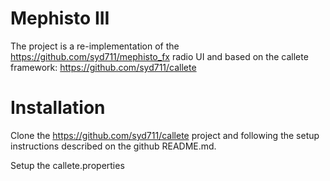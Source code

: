 # Mephisto III

The project is a re-implementation of the https://github.com/syd711/mephisto_fx 
radio UI and based on the callete framework: https://github.com/syd711/callete

# Installation

Clone the https://github.com/syd711/callete project and following the setup instructions described
on the github README.md.

Setup the callete.properties